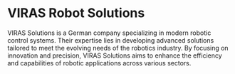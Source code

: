 # VIRAS Robot Solutions

VIRAS Solutions is a German company specializing in modern robotic control systems. Their expertise lies in developing advanced solutions tailored to meet the evolving needs of the robotics industry. By focusing on innovation and precision, VIRAS Solutions aims to enhance the efficiency and capabilities of robotic applications across various sectors.
